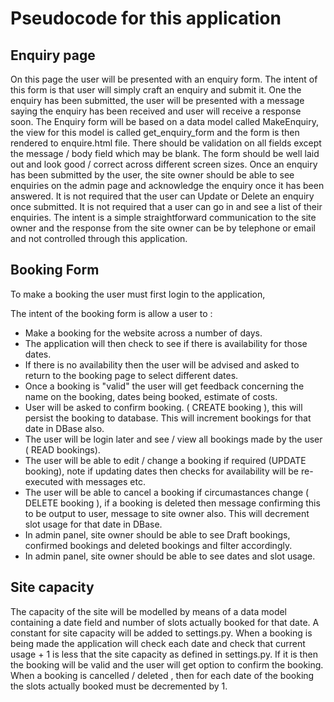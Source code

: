 # Pseudocode for this application

## Enquiry page
On this page the user will be presented with an enquiry form. The intent of this form is that user will simply craft an enquiry and submit it. One the enquiry has been submitted, the user will be presented with a message saying the enquiry has been received and user will receive a response soon. The Enquiry form will be based on a data model called MakeEnquiry, the view for this model is called get_enquiry_form and the form is then rendered to enquire.html file. There should be validation on all fields except the message / body field which may be blank. The form should be well laid out and look good / correct across different screen sizes. Once an enquiry has been submitted by the user, the site owner should be able to see enquiries on the admin page and acknowledge the enquiry once it has been answered. It is not required that the user can Update or Delete an enquiry once submitted. It is not required that a user can go in and see a list of their enquiries. The intent is a simple straightforward communication to the site owner and the response from the site owner can be by telephone or email and not controlled through this application.

## Booking Form
To make a booking the user must first login to the application, 

The intent of the booking form is allow a user to :
* Make a booking for the website across a number of days.
* The application will then check to see if there is availability for those dates.    
* If there is no availability then the user will be advised and asked to return to the booking page to select different dates.
* Once a booking is "valid" the user will get feedback concerning the name on the booking, dates being booked, estimate of costs.
* User will be asked to confirm booking. ( CREATE booking ), this will persist the booking to database. This will increment bookings for that date in DBase also.
* The user will be login later and see / view all bookings made by the user ( READ bookings).
* The user will be able to edit / change a booking if required (UPDATE booking), note if updating dates then checks for availability 
    will be re-executed with messages etc. 
* The user will be able to cancel a booking if circumastances change ( DELETE booking ), if a booking is deleted then message confirming this to be output to user, message to site owner also. This will decrement slot usage for that date in DBase.
* In admin panel, site owner should be able to see Draft bookings, confirmed bookings and deleted bookings and filter accordingly.
* In admin panel, site owner should be able to see dates and slot usage.

## Site capacity
The capacity of the site will be modelled by means of a data model containing a date field and number of slots actually booked for that date. A constant for site capacity will be added to settings.py. When a booking is being made the application will check each date and check that current usage + 1 is less that the site capacity as defined in settings.py. If it is then the booking will be valid and the user will get option to confirm the booking. When a booking is cancelled / deleted , then for each date of the booking the slots actually booked must be decremented by 1. 


